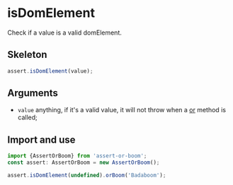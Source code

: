 # isDomElement

Check if a value is a valid domElement.

## Skeleton

```ts
assert.isDomElement(value);
```

## Arguments

- `value` anything, if it's a valid value, it will not throw when a [or](../or.md) method is called;

## Import and use

```ts
import {AssertOrBoom} from 'assert-or-boom';
const assert: AssertOrBoom = new AssertOrBoom();

assert.isDomElement(undefined).orBoom('Badaboom');
```
